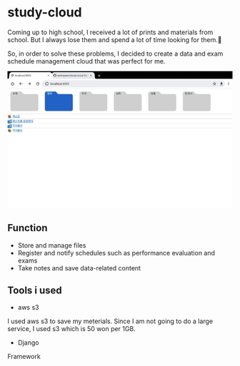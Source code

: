 # study-cloud
Coming up to high school, I received a lot of prints and materials from school. But I always lose them and spend a lot of time looking for them.🤕

So, in order to solve these problems, I decided to create a data and exam schedule management cloud that was perfect for me.


![Preview Img](https://raw.githubusercontent.com/seohayeon/study-cloud/main/resources/preview1.jpg)

## Function
* Store and manage files
* Register and notify schedules such as performance evaluation and exams
* Take notes and save data-related content

## Tools i used
* aws s3

I used aws s3 to save my meterials. Since I am not going to do a large service, I used s3 which is 50 won per 1GB.

* Django

Framework
